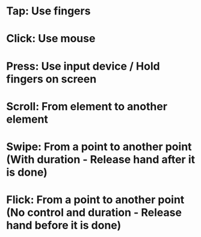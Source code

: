 # Tap: Use fingers

# Click: Use mouse

# Press: Use input device / Hold fingers on screen

# Scroll: From element to another element

# Swipe: From a point to another point (With duration - Release hand after it is done)

# Flick: From a point to another point (No control and duration - Release hand before it is done)